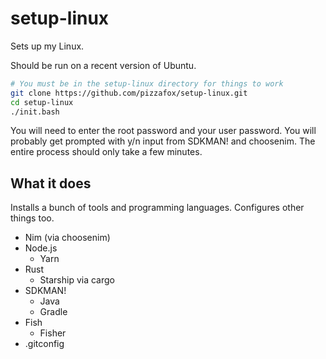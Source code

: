 # setup-linux

Sets up my Linux.

Should be run on a recent version of Ubuntu.

```sh
# You must be in the setup-linux directory for things to work
git clone https://github.com/pizzafox/setup-linux.git
cd setup-linux
./init.bash
```

You will need to enter the root password and your user password.
You will probably get prompted with y/n input from SDKMAN! and choosenim.
The entire process should only take a few minutes.

## What it does

Installs a bunch of tools and programming languages.
Configures other things too.

- Nim (via choosenim)
- Node.js
  - Yarn
- Rust
  - Starship via cargo
- SDKMAN!
  - Java
  - Gradle
- Fish
  - Fisher
- .gitconfig
